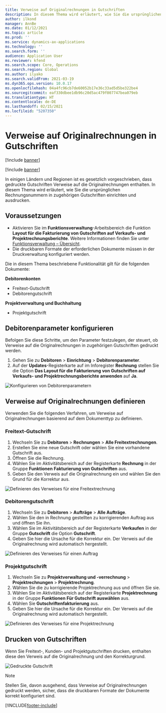 ```yaml
---
title: Verweise auf Originalrechnungen in Gutschriften
description: In diesem Thema wird erläutert, wie Sie die ursprünglichen Rechnungsnummern in zugehörigen Gutschriften einrichten und ausdrucken.
author: ilkond
manager: AnnBe
ms.date: 01/12/2021
ms.topic: article
ms.prod: ''
ms.service: dynamics-ax-applications
ms.technology: ''
ms.search.form: ''
audience: Application User
ms.reviewer: kfend
ms.search.scope: Core, Operations
ms.search.region: Global
ms.author: ilyako
ms.search.validFrom: 2021-03-19
ms.dyn365.ops.version: 10.0.17
ms.openlocfilehash: 04a4fc96cb7de60052b17e36c33ad5d5be322be4
ms.sourcegitcommit: eaf330dbee1db96c20d5ac479f007747bea079eb
ms.translationtype: HT
ms.contentlocale: de-DE
ms.lasthandoff: 02/15/2021
ms.locfileid: "5207350"
---
```

# <a name="references-to-original-invoices-in-credit-notes"></a>Verweise auf Originalrechnungen in Gutschriften

[!include [banner](../includes/banner.md)]

[!include [banner](../includes/preview-banner.md)]

In einigen Ländern und Regionen ist es gesetzlich vorgeschrieben, dass gedruckte Gutschriften Verweise auf die Originalrechnungen enthalten. In diesem Thema wird erläutert, wie Sie die ursprünglichen Rechnungsnummern in zugehörigen Gutschriften einrichten und ausdrucken.

## <a name="prerequisites"></a>Voraussetzungen

- Aktivieren Sie im **Funktionsverwaltung**-Arbeitsbereich die Funktion **Layout für die Fakturierung von Gutschriften auf Verkaufs- und Projektrechnungsberichte**. Weitere Informationen finden Sie unter [Funktionsverwaltung – Übersicht](../../fin-and-ops/get-started/feature-management/feature-management-overview.md).
- Die druckbaren Formate der erforderlichen Dokumente müssen in der Druckverwaltung konfiguriert werden.

Die in diesem Thema beschriebene Funktionalität gilt für die folgenden Dokumente:

**Debitorenkonten**

- Freitext-Gutschrift
- Debitorengutschrift

**Projektverwaltung und Buchhaltung**

- Projektgutschrift

## <a name="configure-accounts-receivable-parameters"></a>Debitorenparameter konfigurieren

Befolgen Sie diese Schritte, um den Parameter festzulegen, der steuert, ob Verweise auf die Originalrechnungen in zugehörigen Gutschriften gedruckt werden.

1. Gehen Sie zu **Debitoren** \> **Einrichtung** \> **Debitorenparameter**.
2. Auf der **Updates**-Registerkarte auf im Inforegister **Rechnung** stellen Sie die Option **Das Layout für die Fakturierung von Gutschriften auf Verkaufs- und Projektrechnungsberichte anwenden** auf **Ja**.

![Konfigurieren von Debitorenparametern](media/original-invoice-number-in-credit-note.jpg)

## <a name="define-references-to-original-invoices"></a>Verweise auf Originalrechnungen definieren

Verwenden Sie die folgenden Verfahren, um Verweise auf Originalrechnungen basierend auf dem Dokumenttyp zu definieren.

### <a name="free-text-credit-note"></a>Freitext-Gutschrift

1. Wechseln Sie zu **Debitoren** \> **Rechnungen** \> **Alle Freitextrechnungen**.
2. Erstellen Sie eine neue Gutschrift oder wählen Sie eine vorhandene Gutschrift aus.
3. Öffnen Sie die Rechnung.
4. Wählen Sie im Aktivitätsbereich auf der Registerkarte **Rechnung** in der Gruppe **Funktionen** **Fakturierung von Gutschriften** aus.
5. Geben Sie den Verweis auf die Originalrechnung ein und wählen Sie den Grund für die Korrektur aus.

![Definieren des Verweises für eine Freitextrechnung](media/reference-original-invoice-FTI.jpg)

### <a name="customer-credit-note"></a>Debitorengutschrift

1. Wechseln Sie zu **Debitoren** \> **Aufträge** \> **Alle Aufträge**.
2. Wählen Sie den in Rechnung gestellten zu korrigierenden Auftrag aus und öffnen Sie ihn.
3. Wählen Sie im Aktivitätsbereich auf der Registerkarte **Verkaufen** in der Gruppe **Gutschrift** die Option **Gutschrift**.
4. Geben Sie hier die Ursache für die Korrektur ein. Der Verweis auf die Originalrechnung wird automatisch hergestellt.

![Definieren des Verweises für einen Auftrag](media/reference-original-invoice-SO.jpg)

### <a name="project-credit-note"></a>Projektgutschrift

1. Wechseln Sie zu **Projektverwaltung und -verrechnung** \> **Projektrechnungen** \> **Projektrechnung**.
2. Wählen Sie die zu korrigierende Projektrechnung aus und öffnen Sie sie.
3. Wählen Sie im Aktivitätsbereich auf der Registerkarte **Projektrechnung** in der Gruppe **Funktionen** **Für Gutschrift auswählen** aus.
4. Wählen Sie **Gutschriftenfakturierung** aus.
5. Geben Sie hier die Ursache für die Korrektur ein. Der Verweis auf die Originalrechnung wird automatisch hergestellt.

![Definieren des Verweises für eine Projektrechnung](media/reference-original-invoice-project.jpg)

## <a name="printing-credit-notes"></a>Drucken von Gutschriften

Wenn Sie Freitext-, Kunden- und Projektgutschriften drucken, enthalten diese den Verweis auf die Originalrechnung und den Korrekturgrund.

![Gedruckte Gutschrift](media/credit-note-FTI.jpg)

> [!NOTE]
> Stellen Sie, davon ausgehend, dass Verweise auf Originalrechnungen gedruckt werden, sicher, dass die druckbaren Formate der Dokumente korrekt konfiguriert sind.


[!INCLUDE[footer-include](../../includes/footer-banner.md)]